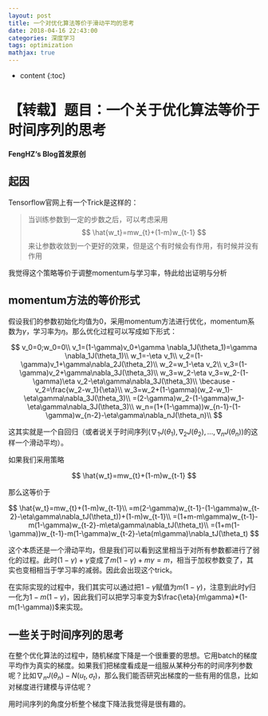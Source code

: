 ```yaml
---
layout: post
title: 一个对优化算法等价于滑动平均的思考
date: 2018-04-16 22:43:00
categories: 深度学习
tags: optimization
mathjax: true
---
```


* content
{:toc}
# 【转载】题目：一个关于优化算法等价于时间序列的思考

**FengHZ‘s Blog首发原创**

## 起因

Tensorflow官网上有一个Trick是这样的：

>当训练参数到一定的步数之后，可以考虑采用
>$$
>\hat{w_t}=mw_{t}+(1-m)w_{t-1}
>$$
>来让参数收敛到一个更好的效果，但是这个有时候会有作用，有时候并没有作用

我觉得这个策略等价于调整momentum与学习率，特此给出证明与分析




## momentum方法的等价形式

假设我们的参数初始化均值为0，采用momentum方法进行优化，momentum系数为$\gamma$，学习率为$\eta$。那么优化过程可以写成如下形式：

$$
v_0=0;w_0=0\\
v_1=(1-\gamma)v_0+\gamma \nabla_1J(\theta_1)=\gamma \nabla_1J(\theta_1)\\
w_1=-\eta v_1\\
v_2=(1-\gamma)v_1+\gamma\nabla_2J(\theta_2)\\
w_2=w_1-\eta v_2\\
v_3=(1-\gamma)v_2+\gamma\nabla_3J(\theta_3)\\
w_3=w_2-\eta v_3=w_2-(1-\gamma)\eta v_2-\eta\gamma\nabla_3J(\theta_3)\\
\because -v_2=\frac{w_2-w_1}{\eta}\\
w_3=w_2+(1-\gamma)(w_2-w_1)-\eta\gamma\nabla_3J(\theta_3)\\
=(2-\gamma)w_2-(1-\gamma)w_1-\eta\gamma\nabla_3J(\theta_3)\\
w_n=(1+(1-\gamma))w_{n-1}-(1-\gamma)w_{n-2}-\eta\gamma\nabla_nJ(\theta_n)\\
$$

这其实就是一个自回归（或者说关于时间序列$(\nabla_1J(\theta_1),\nabla_2J(\theta_2),...,\nabla_nJ(\theta_n))$的这样一个滑动平均）。

如果我们采用策略

$$
\hat{w_t}=mw_{t}+(1-m)w_{t-1}
$$

那么这等价于


$$
\hat{w_t}=mw_{t}+(1-m)w_{t-1}\\
=m(2-\gamma)w_{t-1}-(1-\gamma)w_{t-2}-\eta\gamma\nabla_tJ(\theta_t))+(1-m)w_{t-1}\\
=(1+m-m\gamma)w_{t-1}-m(1-\gamma)w_{t-2}-m\eta\gamma\nabla_tJ(\theta_t)\\
=(1+m(1-\gamma))w_{t-1}-m(1-\gamma)w_{t-2}-\eta(m\gamma)\nabla_tJ(\theta_t)
$$


这个本质还是一个滑动平均，但是我们可以看到这里相当于对所有参数都进行了弱化的过程。此时$(1-\gamma)+\gamma$变成了$m(1-\gamma)+m\gamma=m$，相当于加权参数变了，其实也变相相当于学习率的减弱。因此会出现这个trick。

在实际实现的过程中，我们其实可以通过把$1-\gamma$赋值为$m(1-\gamma)$，注意到此时$\gamma$归一化为$1-m(1-\gamma)$，因此我们可以把学习率变为$\frac{\eta}{m\gamma}*(1-m(1-\gamma))$来实现。



## 一些关于时间序列的思考

在整个优化算法的过程中，随机梯度下降是一个很重要的思想。它用batch的梯度平均作为真实的梯度。如果我们把梯度看成是一组服从某种分布的时间序列参数呢？比如$\nabla_{n}J(\theta_n)-N(u_t,\sigma_t)$，那么我们能否研究出梯度的一些有用的信息，比如对梯度进行建模与评估呢？

用时间序列的角度分析整个梯度下降法我觉得是很有趣的。





